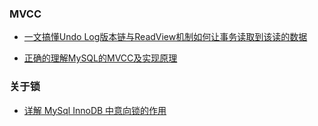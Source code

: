 ### MVCC

- [一文搞懂Undo Log版本链与ReadView机制如何让事务读取到该读的数据](https://www.51cto.com/article/641019.html)

- [正确的理解MySQL的MVCC及实现原理](https://blog.csdn.net/SnailMann/article/details/94724197)

### 关于锁

- [详解 MySql InnoDB 中意向锁的作用](https://juejin.cn/post/6844903666332368909#heading-2)



